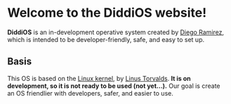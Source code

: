 # Welcome to the **DiddiOS** website!

**DiddiOS** is an in-development operative system created by [Diego Ramirez](https://DiddiLeija.github.io), which is intended
to be developer-friendly, safe, and easy to set up.

## Basis

This OS is based on the [Linux kernel](https://kernel.org), by [Linus Torvalds](https://github.com/torvalds).
**It is on development, so it is not ready to be used (not yet...).**
Our goal is create an OS friendlier with developers, safer, and easier to use.
